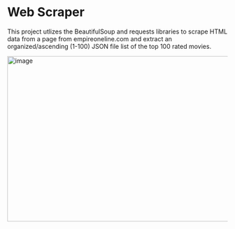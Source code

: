 # Web Scraper

This project utlizes the BeautifulSoup and requests libraries to scrape HTML data from a page from empireoneline.com and extract an organized/ascending (1-100) JSON file list of the top 100 rated movies.



<img width="526" height="379" alt="image" src="https://github.com/user-attachments/assets/fcfd6486-85f1-429f-90ba-d5d1fcfacce7" />

